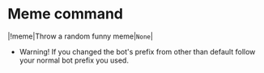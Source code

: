 # Meme command

|!meme|Throw a random funny meme|`None`|

* Warning! If you changed the bot's prefix from other than default follow your normal bot prefix you used.